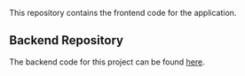 This repository contains the frontend code for the application.

## Backend Repository

The backend code for this project can be found [here](https://github.com/Vamshi5454/career-planner-backend).
